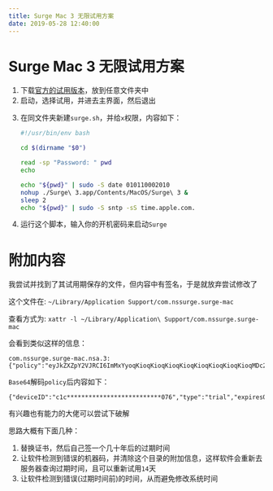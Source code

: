 ```yaml
---
title: Surge Mac 3 无限试用方案
date: 2019-05-28 12:40:00
---
```


# Surge Mac 3 无限试用方案
1. 下载[官方的试用版本](https://nssurge.com)，放到任意文件夹中
2. 启动，选择试用，并进去主界面，然后退出
<!-- more -->
3. 在同文件夹新建`surge.sh`，并给`x`权限，内容如下：
    ```sh
    #!/usr/bin/env bash

    cd $(dirname "$0")

    read -sp "Password: " pwd
    echo

    echo "${pwd}" | sudo -S date 010110002010
    nohup ./Surge\ 3.app/Contents/MacOS/Surge\ 3 &
    sleep 2
    echo "${pwd}" | sudo -S sntp -sS time.apple.com.
    ```
4. 运行这个脚本，输入你的开机密码来启动`Surge`

# 附加内容
我尝试并找到了其试用期保存的文件，但内容中有签名，于是就放弃尝试修改了

这个文件在: `~/Library/Application Support/com.nssurge.surge-mac`

查看方式为: `xattr -l ~/Library/Application\ Support/com.nssurge.surge-mac`

会看到类似这样的信息：

```
com.nssurge.surge-mac.nsa.3: {"policy":"eyJkZXZpY2VJRCI6ImMxYyoqKioqKioqKioqKioqKioqKioqKioqKioqMDc2IiwidHlwZSI6InRyaWFsIiwiZXhwaXJlc09uRGF0ZSI6MTU2MDA4NjQ0MiwiaXNzdWVEYXRlIjoxNTU4ODg4ODg4fQ==","sign":"srtc*******************************************************************************************************************************************************************************************************************************************************************************************************************************************************TA=="}
```

`Base64`解码`policy`后内容如下：

```
{"deviceID":"c1c**************************076","type":"trial","expiresOnDate":1560086442,"issueDate":1558888888}
```

有兴趣也有能力的大佬可以尝试下破解

思路大概有下面几种：

1. 替换证书，然后自己签一个几十年后的过期时间
2. 让软件检测到错误的机器码，并清除这个目录的附加信息，这样软件会重新去服务器查询过期时间，且可以重新试用`14`天
3. 让软件检测到错误(过期时间前)的时间，从而避免修改系统时间
